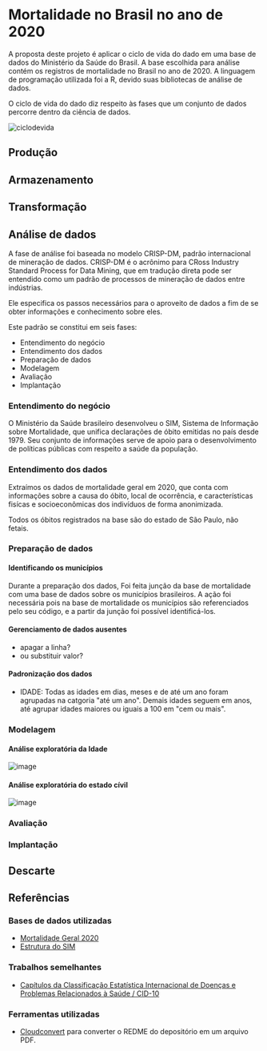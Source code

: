 # Mortalidade no Brasil no ano de 2020

A proposta deste projeto é aplicar o ciclo de vida do dado em uma base de dados do Ministério da Saúde do Brasil. A base escolhida para análise contém os registros de mortalidade no Brasil no ano de 2020.
A linguagem de programação utilizada foi a R, devido suas bibliotecas de análise de dados.

O ciclo de vida do dado diz respeito às fases que um conjunto de dados percorre dentro da ciência de dados.

![ciclodevida](https://github.com/MQ-J/analise_dados_mortalidade/assets/61765516/cde2974a-a80d-4d9a-acb8-900233792a2d)

## Produção

## Armazenamento

## Transformação

## Análise de dados
A fase de análise foi baseada no modelo CRISP-DM, padrão internacional de mineração de dados. CRISP-DM é o acrônimo para CRoss Industry Standard Process for Data Mining, que em tradução direta pode ser entendido como um padrão de processos de mineração de dados entre indústrias.

Ele especifica os passos necessários para o aproveito de dados a fim de se obter informações e conhecimento sobre eles.

Este padrão se constitui em seis fases:
- Entendimento do negócio
- Entendimento dos dados
- Preparação de dados
- Modelagem
- Avaliação
- Implantação

### Entendimento do negócio
O Ministério da Saúde brasileiro desenvolveu o SIM, Sistema de Informação sobre Mortalidade, que unifica declarações de óbito emitidas no país desde 1979. Seu conjunto de informações serve de apoio para o desenvolvimento de políticas públicas com respeito a saúde da população.

### Entendimento dos dados
Extraímos os dados de mortalidade geral em 2020, que conta com informações sobre a causa do óbito, local de ocorrência, e características fisícas e socioeconômicas dos indivíduos de forma anonimizada.

Todos os óbitos registrados na base são do estado de São Paulo, não fetais.

### Preparação de dados

#### Identificando os municípios
Durante a preparação dos dados, Foi feita junção da base de mortalidade com uma base de dados sobre os municípios brasileiros. A ação foi necessária pois na base de mortalidade os municípios são referenciados pelo seu código, e a partir da junção foi possível identificá-los.

#### Gerenciamento de dados ausentes
- apagar a linha?
- ou substituir valor?

#### Padronização dos dados
- IDADE: Todas as idades em dias, meses e de até um ano foram agrupadas na catgoria "até um ano". Demais idades seguem em anos, até agrupar idades maiores ou iguais a 100 em "cem ou mais".

### Modelagem

#### Análise exploratória da Idade

![image](https://github.com/MQ-J/analise_dados_mortalidade/assets/61765516/dbacae94-dab0-42fe-a74b-4f9a427c17ad)

#### Análise exploratória do estado cívil

![image](https://github.com/MQ-J/analise_dados_mortalidade/assets/61765516/5b9fc852-f1f4-458f-826b-d176539ac52e)

### Avaliação

### Implantação

## Descarte

## Referências
### Bases de dados utilizadas
- [Mortalidade Geral 2020](https://opendatasus.saude.gov.br/dataset/sim-1979-2019/resource/c622b337-a522-4243-bf19-6c971e809cff)
- [Estrutura do SIM](https://diaad.s3.sa-east-1.amazonaws.com/sim/Mortalidade_Geral+-+Estrutura.pdf)
### Trabalhos semelhantes
- [Capítulos da Classificação Estatística Internacional de Doenças e
Problemas Relacionados à Saúde / CID-10](https://www.saude.sc.gov.br/index.php/informacoes-gerais-documentos/video-e-webconferencias/webconferencias-2010/treinamento-sim/3659-manual-mortalidade-2007/file)
### Ferramentas utilizadas
- [Cloudconvert](https://cloudconvert.com/md-to-pdf) para converter o REDME do depositório em um arquivo PDF.
